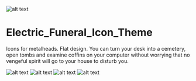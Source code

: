 ![alt text](https://github.com/ju1464/Electric_Funeral_Icon_Theme/blob/master/logo.svg)
# Electric_Funeral_Icon_Theme
Icons for metalheads. Flat design.
You can turn your desk into a cemetery, open tombs and examine coffins on your computer without worrying that no vengeful spirit will go to your house to disturb you.

![alt text](https://github.com/ju1464/Electric_Funeral_Icon_Theme/blob/master/PREVIEWS/APPS.png)
![alt text](https://github.com/ju1464/Electric_Funeral_Icon_Theme/blob/master/PREVIEWS/FOLDERS.png)
![alt text](https://github.com/ju1464/Electric_Funeral_Icon_Theme/blob/master/PREVIEWS/MIMES%20DEVICES.png)
![alt text](https://github.com/ju1464/Electric_Funeral_Icon_Theme/blob/master/PREVIEWS/THEMES.png)
